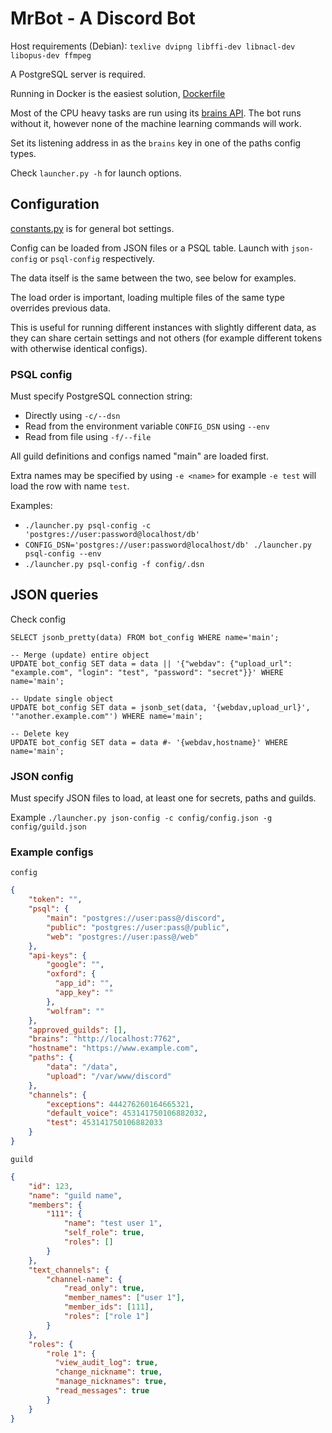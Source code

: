 # MrBot - A Discord Bot

Host requirements (Debian):
`texlive dvipng libffi-dev libnacl-dev libopus-dev ffmpeg`

A PostgreSQL server is required.

Running in Docker is the easiest solution, [Dockerfile](https://github.com/cosandr/containers/blob/master/mrbot/bot.Dockerfile)

Most of the CPU heavy tasks are run using its [brains API](https://github.com/cosandr/mrbot-brains).
The bot runs without it, however none of the machine learning commands will work.

Set its listening address in as the `brains` key in one of the paths config types.

Check `launcher.py -h` for launch options.

## Configuration

[constants.py](config/constants.py) is for general bot settings.

Config can be loaded from JSON files or a PSQL table.
Launch with `json-config` or `psql-config` respectively.

The data itself is the same between the two, see below for examples.

The load order is important, loading multiple files of the same type overrides previous data.

This is useful for running different instances with slightly different data, as they can share certain settings
and not others (for example different tokens with otherwise identical configs).

### PSQL config

Must specify PostgreSQL connection string:
 - Directly using `-c/--dsn`
 - Read from the environment variable `CONFIG_DSN` using `--env`
 - Read from file using `-f/--file`

All guild definitions and configs named "main" are loaded first.

Extra names may be specified by using `-e <name>` for example `-e test` will load
the row with name `test`.

Examples:
 - `./launcher.py psql-config -c 'postgres://user:password@localhost/db'`
 - `CONFIG_DSN='postgres://user:password@localhost/db' ./launcher.py psql-config --env`
 - `./launcher.py psql-config -f config/.dsn`

## JSON queries

Check config
```postgresql
SELECT jsonb_pretty(data) FROM bot_config WHERE name='main';

-- Merge (update) entire object
UPDATE bot_config SET data = data || '{"webdav": {"upload_url": "example.com", "login": "test", "password": "secret"}}' WHERE name='main';

-- Update single object
UPDATE bot_config SET data = jsonb_set(data, '{webdav,upload_url}', '"another.example.com"') WHERE name='main';

-- Delete key
UPDATE bot_config SET data = data #- '{webdav,hostname}' WHERE name='main';
```

### JSON config

Must specify JSON files to load, at least one for secrets, paths and guilds.

Example `./launcher.py json-config -c config/config.json -g config/guild.json`

### Example configs
`config`
```json
{
    "token": "",
    "psql": {
        "main": "postgres://user:pass@/discord",
        "public": "postgres://user:pass@/public",
        "web": "postgres://user:pass@/web"
    },
    "api-keys": {
        "google": "",
        "oxford": {
          "app_id": "",
          "app_key": ""
        },
        "wolfram": ""
    },
    "approved_guilds": [],
    "brains": "http://localhost:7762",
    "hostname": "https://www.example.com",
    "paths": {
        "data": "/data",
        "upload": "/var/www/discord"
    },
    "channels": {
        "exceptions": 444276260164665321,
        "default_voice": 453141750106882032,
        "test": 453141750106882033
    }
}

```

`guild`
```json
{
    "id": 123,
    "name": "guild name",
    "members": {
        "111": {
            "name": "test user 1",
            "self_role": true,
            "roles": []
        }
    },
    "text_channels": {
        "channel-name": {
            "read_only": true,
            "member_names": ["user 1"],
            "member_ids": [111],
            "roles": ["role 1"]
        }
    },
    "roles": {
        "role 1": {
          "view_audit_log": true,
          "change_nickname": true,
          "manage_nicknames": true,
          "read_messages": true
        }
    }
}

```
